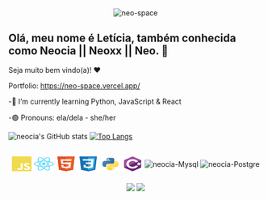 <div align="center"> 
<img align="center" alt="neo-space" src="https://github.com/neocia/NeoWorld/blob/master/NEO-SPACE-GIF%20%E2%80%90%20Feito%20com%20o%20Clipchamp(2).gif">
</div>



## Olá, meu nome é Letícia, também conhecida como Neocia || Neoxx || Neo. 💚


Seja muito bem vindo(a)! ♥

Portfolio: https://neo-space.vercel.app/

-🌱 I’m currently learning Python, JavaScript & React

-🟢 Pronouns: ela/dela - she/her




![neocia's GitHub stats](https://github-readme-stats.vercel.app/api?username=neocia&theme=shadow_green&show_icons=true&card_width=300)
[![Top Langs](https://github-readme-stats.vercel.app/api/top-langs/?username=neocia&layout=compact&theme=shadow_green&show_icons=true&card_width=300)](https://github.com/neocia/github-readme-stats)


<div style="display: inline_block" align="center"><br>
  <img align="center" alt="neocia-Js" height="30" width="40" src="https://raw.githubusercontent.com/devicons/devicon/master/icons/javascript/javascript-plain.svg">
  <img align="center" alt="neocia-React" height="30" width="40" src="https://raw.githubusercontent.com/devicons/devicon/master/icons/react/react-original.svg">
  <img align="center" alt="neocia-HTML" height="30" width="40" src="https://raw.githubusercontent.com/devicons/devicon/master/icons/html5/html5-original.svg">
  <img align="center" alt="neocia-CSS" height="30" width="40" src="https://raw.githubusercontent.com/devicons/devicon/master/icons/css3/css3-original.svg">
  <img align="center" alt="neocia-Python" height="30" width="40" src="https://raw.githubusercontent.com/devicons/devicon/master/icons/python/python-original.svg">
  <img align="center" alt="neocia-Csharp" height="30" width="40" src="https://raw.githubusercontent.com/devicons/devicon/master/icons/csharp/csharp-original.svg">
  <img align="center" alt="neocia-Mysql" height="30" width="40" src="https://cdn.jsdelivr.net/gh/devicons/devicon@latest/icons/mysql/mysql-original-wordmark.svg">
  <img align="center" alt="neocia-Postgre" height="30" width="40" src="https://cdn.jsdelivr.net/gh/devicons/devicon@latest/icons/postgresql/postgresql-original-wordmark.svg">

          
          
</div>

###

<div align="center"> 
  <a href = "lsouzagbrl@gmail.com"><img src="https://img.shields.io/badge/-Gmail-%23333?style=for-the-badge&logo=gmail&logoColor=white" target="_blank"></a>
  <a href="[https://www.linkedin.com/in/rafaella-ballerini-45875016a](https://www.linkedin.com/in/leticia-gabriella-852838101/)" target="_blank"><img src="https://img.shields.io/badge/-LinkedIn-%230077B5?style=for-the-badge&logo=linkedin&logoColor=white" target="_blank"></a> 
  
</div>
